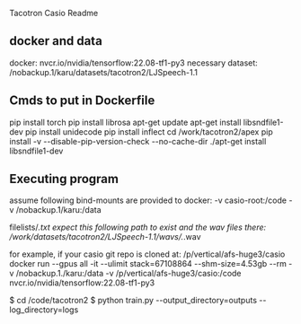 Tacotron Casio Readme

docker and data
---------------

docker:  nvcr.io/nvidia/tensorflow:22.08-tf1-py3 
necessary dataset: /nobackup.1/karu/datasets/tacotron2/LJSpeech-1.1

Cmds to put in Dockerfile
-------------------------

pip install torch
pip install librosa
apt-get update
apt-get install libsndfile1-dev
pip install unidecode
pip install inflect
cd /work/tacotron2/apex
pip install -v --disable-pip-version-check --no-cache-dir ./apt-get install libsndfile1-dev

Executing program
-----------------
assume following bind-mounts are provided to docker: -v casio-root:/code -v /nobackup.1/karu:/data

filelists/*.txt expect this following path to exist and the wav files there: 
/work/datasets/tacotron2/LJSpeech-1.1/wavs/.*.wav

for example, if your casio git repo is cloned at: /p/vertical/afs-huge3/casio
docker run --gpus all -it  --ulimit stack=67108864 --shm-size=4.53gb --rm -v /nobackup.1./karu:/data -v /p/vertical/afs-huge3/casio:/code nvcr.io/nvidia/tensorflow:22.08-tf1-py3

$ cd /code/tacotron2
$ python train.py --output_directory=outputs --log_directory=logs

